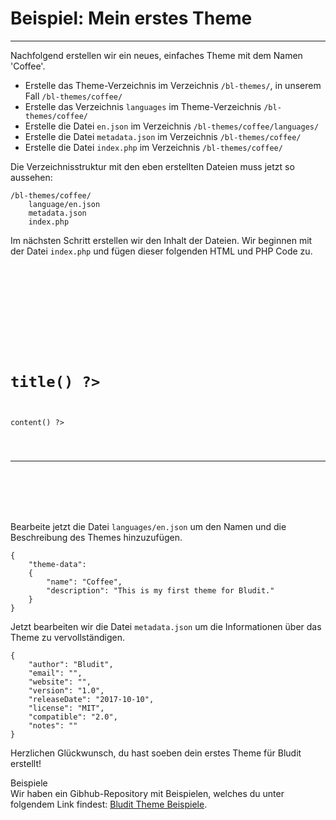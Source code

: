 # Beispiel: Mein erstes Theme
<!-- Position: 2 -->
---
Nachfolgend erstellen wir ein neues, einfaches Theme mit dem Namen 'Coffee'.

- Erstelle das Theme-Verzeichnis im Verzeichnis `/bl-themes/`, in unserem Fall `/bl-themes/coffee/`
- Erstelle das Verzeichnis `languages` im Theme-Verzeichnis `/bl-themes/coffee/`
- Erstelle die Datei `en.json` im Verzeichnis `/bl-themes/coffee/languages/`
- Erstelle die Datei `metadata.json` im Verzeichnis `/bl-themes/coffee/`
- Erstelle die Datei `index.php` im Verzeichnis `/bl-themes/coffee/`

Die Verzeichnisstruktur mit den eben erstellten Dateien muss jetzt so aussehen:
```
/bl-themes/coffee/
	language/en.json
	metadata.json
	index.php
```

Im nächsten Schritt erstellen wir den Inhalt der Dateien. Wir beginnen mit der Datei `index.php` und fügen dieser folgenden HTML und PHP Code zu.
<pre><code data-language="html"><!DOCTYPE html>
<html>
<head>
	<meta charset="UTF-8">
	<title>Bludit</title>
</head>
<body>
	<?php foreach ($pages as $Page): ?>

	<h1><?php echo $Page->title() ?></h1>
	<div><?php echo $Page->content() ?></div>

	<hr>

	<?php endforeach; ?>
</body>
</html>
</code></pre>

Bearbeite jetzt die Datei `languages/en.json` um den Namen und die Beschreibung des Themes hinzuzufügen.
<pre><code data-language="php">{
	"theme-data":
	{
		"name": "Coffee",
		"description": "This is my first theme for Bludit."
	}
}
</code></pre>

Jetzt bearbeiten wir die Datei `metadata.json` um die Informationen über das Theme zu vervollständigen.
<pre><code data-language="php">{
	"author": "Bludit",
	"email": "",
	"website": "",
	"version": "1.0",
	"releaseDate": "2017-10-10",
	"license": "MIT",
	"compatible": "2.0",
	"notes": ""
}
</code></pre>

Herzlichen Glückwunsch, du hast soeben dein erstes Theme für Bludit erstellt!

<div class="note">
<div class="title">Beispiele</div>
Wir haben ein Gibhub-Repository mit Beispielen, welches du unter folgendem Link findest: <a href="https://github.com/bludit/examples">Bludit Theme Beispiele</a>.
</div>
